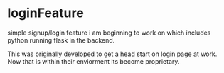 # loginFeature
simple signup/login feature i am beginning to work on which includes python running flask in the backend.

This was originally developed to get a head start on login page at work. Now that is within their enviorment its become proprietary. 
